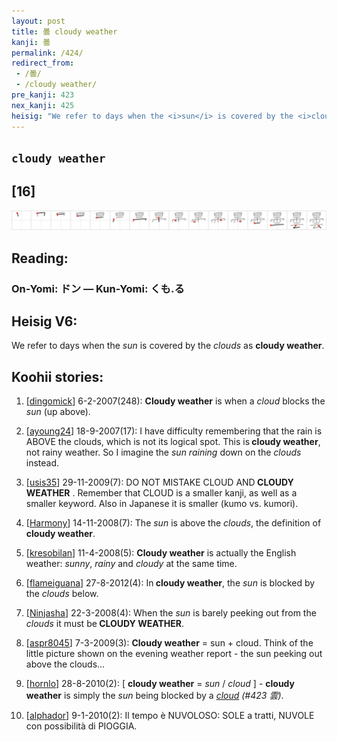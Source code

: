 ```yaml
---
layout: post
title: 曇 cloudy weather
kanji: 曇
permalink: /424/
redirect_from:
 - /曇/
 - /cloudy weather/
pre_kanji: 423
nex_kanji: 425
heisig: "We refer to days when the <i>sun</i> is covered by the <i>clouds</i> as <b>cloudy weather</b>."
---
```


## `cloudy weather`

## [16]

<div class="stroke"><img src="../images/E69B87.png" /></div>

## Reading:

### On-Yomi: ドン &mdash; Kun-Yomi: くも.る

## Heisig V6:

We refer to days when the <i>sun</i> is covered by the <i>clouds</i> as <b>cloudy weather</b>.

## Koohii stories:

1) [<a href="http://kanji.koohii.com/profile/dingomick">dingomick</a>] 6-2-2007(248): <strong>Cloudy weather</strong> is when a <em>cloud</em> blocks the <em>sun</em> (up above).

2) [<a href="http://kanji.koohii.com/profile/ayoung24">ayoung24</a>] 18-9-2007(17): I have difficulty remembering that the rain is ABOVE the clouds, which is not its logical spot. This is<strong> cloudy weather</strong>, not rainy weather. So I imagine the <em>sun</em> <em>raining</em> down on the <em>clouds</em> instead.

3) [<a href="http://kanji.koohii.com/profile/usis35">usis35</a>] 29-11-2009(7): DO NOT MISTAKE CLOUD AND<strong> CLOUDY WEATHER</strong> . Remember that CLOUD is a smaller kanji, as well as a smaller keyword. Also in Japanese it is smaller (kumo vs. kumori).

4) [<a href="http://kanji.koohii.com/profile/Harmony">Harmony</a>] 14-11-2008(7): The <em>sun</em> is above the <em>clouds</em>, the definition of<strong> cloudy weather</strong>.

5) [<a href="http://kanji.koohii.com/profile/kresobilan">kresobilan</a>] 11-4-2008(5): <strong>Cloudy weather</strong> is actually the English weather: <em>sunny</em>, <em>rainy</em> and <em>cloudy</em> at the same time.

6) [<a href="http://kanji.koohii.com/profile/flameiguana">flameiguana</a>] 27-8-2012(4): In<strong> cloudy weather</strong>, the <em>sun</em> is blocked by the <em>clouds</em> below.

7) [<a href="http://kanji.koohii.com/profile/Ninjasha">Ninjasha</a>] 22-3-2008(4): When the <em>sun</em> is barely peeking out from the <em>clouds</em> it must be<strong> CLOUDY WEATHER</strong>.

8) [<a href="http://kanji.koohii.com/profile/aspr8045">aspr8045</a>] 7-3-2009(3): <strong>Cloudy weather</strong> = sun + cloud. Think of the little picture shown on the evening weather report - the sun peeking out above the clouds...

9) [<a href="http://kanji.koohii.com/profile/hornlo">hornlo</a>] 28-8-2010(2): [ <strong>cloudy weather</strong> = <em>sun</em> / <em>cloud</em> ] - <strong>cloudy weather</strong> is simply the <em>sun</em> being blocked by a <em><a href="../423">cloud</a> (#423 雲)</em>.

10) [<a href="http://kanji.koohii.com/profile/alphador">alphador</a>] 9-1-2010(2): Il tempo è NUVOLOSO: SOLE a tratti, NUVOLE con possibilità di PIOGGIA.
